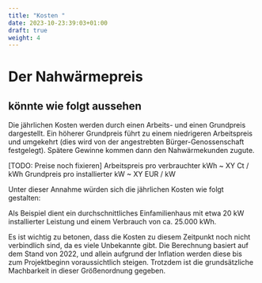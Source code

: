 ```yaml
---
title: "Kosten "
date: 2023-10-23:39:03+01:00
draft: true
weight: 4
---
```


# Der Nahwärmepreis

## könnte wie folgt aussehen

Die jährlichen Kosten werden durch einen Arbeits- und einen Grundpreis dargestellt. Ein höherer Grundpreis führt zu einem niedrigeren Arbeitspreis und umgekehrt (dies wird von der angestrebten Bürger-Genossenschaft festgelegt). Spätere Gewinne kommen dann den Nahwärmekunden zugute.

[TODO: Preise noch fixieren]
Arbeitspreis pro verbrauchter kWh	~ XY Ct / kWh
Grundpreis pro installierter kW	~ XY EUR / kW

Unter dieser Annahme würden sich die jährlichen Kosten wie folgt gestalten:

Als Beispiel dient ein durchschnittliches Einfamilienhaus mit etwa 20 kW installierter Leistung und einem Verbrauch von ca. 25.000 kWh.

Es ist wichtig zu betonen, dass die Kosten zu diesem Zeitpunkt noch nicht verbindlich sind, da es viele Unbekannte gibt. Die Berechnung basiert auf dem Stand von 2022, und allein aufgrund der Inflation werden diese bis zum Projektbeginn voraussichtlich steigen. Trotzdem ist die grundsätzliche Machbarkeit in dieser Größenordnung gegeben.
